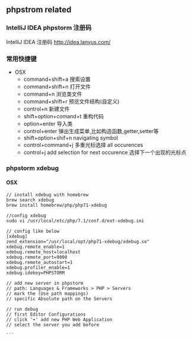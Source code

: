 ## phpstrom related

### IntelliJ IDEA phpstorm 注册码
IntelliJ IDEA 注册码
http://idea.lanyus.com/

### 常用快捷键
+ OSX
  - command+shift+a 搜索设置
  - command+shift+n 打开文件
  - command+n 浏览类文件
  - command+shift+r 预览文件结构(自定义)
  - control+n 新建文件
  - shift+option+comand+t 重构代码
  - option+enter 导入类
  - control+enter 弹出生成菜单,比如构造函数,getter,setter等
  - shift+option+shif+n navigating symbol
  - control+command+j 多重光标选择 all occurences
  - control+j add selection for next occurence 选择下一个出现的光标点

### phpstorm xdebug

#### OSX

```
// install xdebug with homebrew
brew search xdebug
brew install homebrew/php/php71-xdebug

//config xdebug
sudo vi /usr/local/etc/php/7.1/conf.d/ext-xdebug.ini

// config like below
[xdebug]
zend_extension="/usr/local/opt/php71-xdebug/xdebug.so"
xdebug.remote_enable=1
xdebug.remote_host=localhost
xdebug.remote_port=9000
xdebug.remote_autostart=1
xdebug.profiler_enable=1
xdebug.idekey=PHPSTORM

// add new server in phpstorm
// path: Languages & Frameworks > PHP > Servers
// mark the (Use path mappings)
// specific Absolute path on the Servers

// run debug
// first Editor Configurations
// click '+' add new PHP Web Application
// select the server you add before

```  
